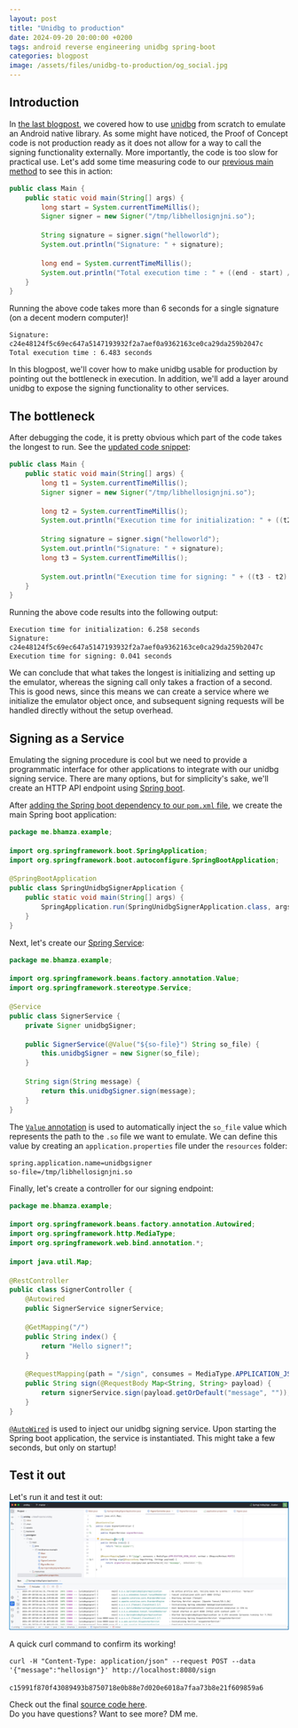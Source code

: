 ```yaml
---
layout: post
title: "Unidbg to production"
date: 2024-09-20 20:00:00 +0200
tags: android reverse engineering unidbg spring-boot
categories: blogpost
image: /assets/files/unidbg-to-production/og_social.jpg
--- 
```


## Introduction
In [the last blogpost][last_blog_post], we covered how to use [unidbg][unidbg_github] from scratch to emulate an Android native library. As some might have noticed, the Proof of Concept code is not production ready as it does not allow for a way to call the signing functionality externally. More importantly, the code is too slow for practical use. Let's add some time measuring code to our [previous main method][previous_main_method] to see this in action:

```java
public class Main {
    public static void main(String[] args) {
        long start = System.currentTimeMillis();
        Signer signer = new Signer("/tmp/libhellosignjni.so");

        String signature = signer.sign("helloworld");
        System.out.println("Signature: " + signature);

        long end = System.currentTimeMillis();
        System.out.println("Total execution time : " + ((end - start) / 1000.0) + " seconds");
    }
}
```

Running the above code takes more than 6 seconds for a single signature (on a decent modern computer)!
```
Signature: c24e48124f5c69ec647a5147193932f2a7aef0a9362163ce0ca29da259b2047c
Total execution time : 6.483 seconds
```

In this blogpost, we'll cover how to make unidbg usable for production by pointing out the bottleneck in execution. In addition, we'll add a layer around unidbg to expose the signing functionality to other services.

## The bottleneck
After debugging the code, it is pretty obvious which part of the code takes the longest to run. See the [updated code snippet][updated_code_snippet]:
```java
public class Main {
    public static void main(String[] args) {
        long t1 = System.currentTimeMillis();
        Signer signer = new Signer("/tmp/libhellosignjni.so");

        long t2 = System.currentTimeMillis();
        System.out.println("Execution time for initialization: " + ((t2 - t1) / 1000.0) + " seconds");

        String signature = signer.sign("helloworld");
        System.out.println("Signature: " + signature);
        long t3 = System.currentTimeMillis();

        System.out.println("Execution time for signing: " + ((t3 - t2) / 1000.0) + " seconds");
    }
}
```

Running the above code results into the following output:
```
Execution time for initialization: 6.258 seconds
Signature: c24e48124f5c69ec647a5147193932f2a7aef0a9362163ce0ca29da259b2047c
Execution time for signing: 0.041 seconds
```

We can conclude that what takes the longest is initializing and setting up the emulator, whereas the signing call only takes a fraction of a second. This is good news, since this means we can create a service where we initialize the emulator object once, and subsequent signing requests will be handled directly without the setup overhead.

## Signing as a Service
Emulating the signing procedure is cool but we need to provide a programmatic interface for other applications to integrate with our unidbg signing service. There are many options, but for simplicity's sake, we'll create an HTTP API endpoint using [Spring boot][springboot].

After [adding the Spring boot dependency to our `pom.xml` file][update_pom], we create the main Spring boot application:
```java
package me.bhamza.example;

import org.springframework.boot.SpringApplication;
import org.springframework.boot.autoconfigure.SpringBootApplication;

@SpringBootApplication
public class SpringUnidbgSignerApplication {
    public static void main(String[] args) {
        SpringApplication.run(SpringUnidbgSignerApplication.class, args);
    }
}
```

Next, let's create our [Spring Service][springservice]:
```java
package me.bhamza.example;

import org.springframework.beans.factory.annotation.Value;
import org.springframework.stereotype.Service;

@Service
public class SignerService {
    private Signer unidbgSigner;

    public SignerService(@Value("${so-file}") String so_file) {
        this.unidbgSigner = new Signer(so_file);
    }

    String sign(String message) {
        return this.unidbgSigner.sign(message);
    }
}
```
The [`Value` annotation][springvalue] is used to automatically inject the `so_file` value which represents the path to the `.so` file we want to emulate. We can define this value by creating an `application.properties` file under the `resources` folder:
```
spring.application.name=unidbgsigner
so-file=/tmp/libhellosignjni.so
```

Finally, let's create a controller for our signing endpoint:
```java
package me.bhamza.example;

import org.springframework.beans.factory.annotation.Autowired;
import org.springframework.http.MediaType;
import org.springframework.web.bind.annotation.*;

import java.util.Map;

@RestController
public class SignerController {
    @Autowired
    public SignerService signerService;

    @GetMapping("/")
    public String index() {
        return "Hello signer!";
    }

    @RequestMapping(path = "/sign", consumes = MediaType.APPLICATION_JSON_VALUE, method = {RequestMethod.POST})
    public String sign(@RequestBody Map<String, String> payload) {
        return signerService.sign(payload.getOrDefault("message", ""));
    }
}
```

[`@AutoWired`][springautowired] is used to inject our unidbg signing service. Upon starting the Spring boot application, the service is instantiated. This might take a few seconds, but only on startup!

## Test it out
Let's run it and test it out:
![runit][runit]

A quick curl command to confirm its working!
```
curl -H "Content-Type: application/json" --request POST --data '{"message":"hellosign"}' http://localhost:8080/sign

c15991f870f43089493b8750718e0b88e7d020e6018a7faa73b8e21f609859a6
```

Check out the final [source code here][show_me_the_code].<br>
Do you have questions? Want to see more? DM me.


[last_blog_post]: /blogpost/2024/09/10/Emulating-Android-native-libraries-using-unidbg.html
[unidbg_github]: https://github.com/zhkl0228/unidbg
[previous_main_method]: https://github.com/Hamz-a/unidbg_poc_signer/blob/906cf2669e44c8929d3c5898c1d4e670433b26b5/src/main/java/me/bhamza/example/Main.java
[updated_code_snippet]: https://github.com/Hamz-a/unidbg_poc_signer/commit/1c3a439a9d605365a1b2a987d951defb857d24f3
[update_pom]: https://github.com/Hamz-a/unidbg_poc_signer/commit/334ed45cb812553218effbfbc4458a5a1bc4addc
[springboot]: https://spring.io/projects/spring-boot
[springservice]: https://docs.spring.io/spring-framework/docs/current/javadoc-api/org/springframework/stereotype/Service.html
[springvalue]: https://docs.spring.io/spring-framework/reference/core/beans/annotation-config/value-annotations.html
[springautowired]: https://docs.spring.io/spring-framework/reference/core/beans/annotation-config/autowired.html
[runit]: /assets/files/unidbg-to-production/runit.jpg
[show_me_the_code]: https://github.com/Hamz-a/unidbg_poc_signer